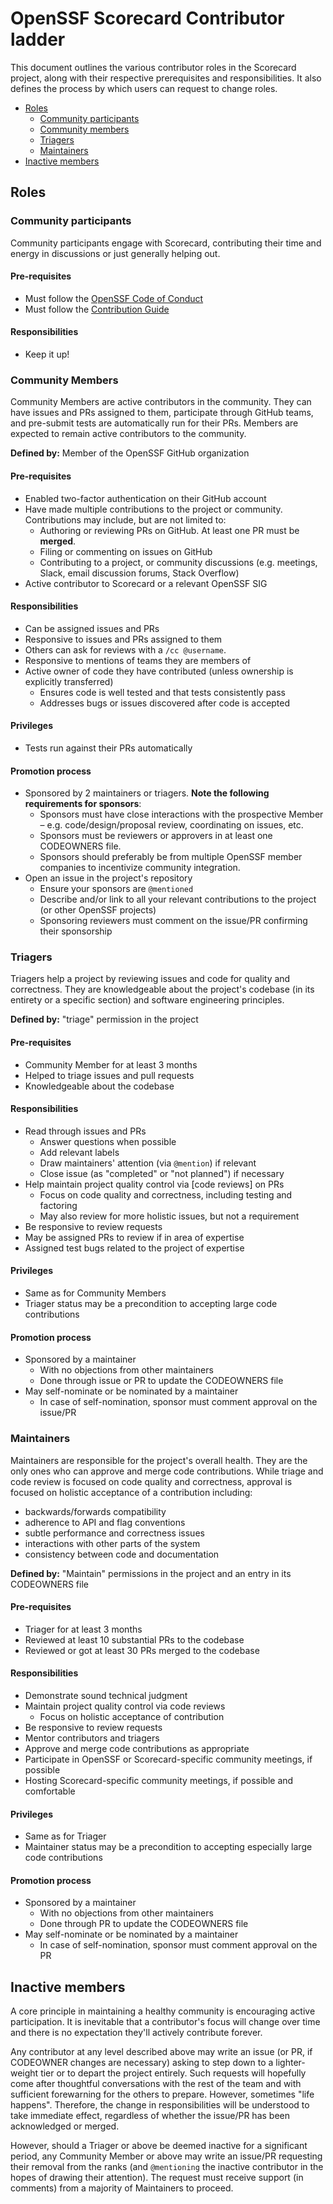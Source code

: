 # OpenSSF Scorecard Contributor ladder

This document outlines the various contributor roles in the Scorecard project, along with their respective prerequisites and responsibilities.
It also defines the process by which users can request to change roles.

- [Roles](#roles)
  - [Community participants](#community-participants)
  - [Community members](#community-members)
  - [Triagers](#triagers)
  - [Maintainers](#maintainers)
- [Inactive members](#inactive-members)

## Roles

### Community participants

Community participants engage with Scorecard,
contributing their time and energy in discussions or just generally helping out.

#### Pre-requisites

- Must follow the [OpenSSF Code of Conduct]
- Must follow the [Contribution Guide]

#### Responsibilities

- Keep it up!

### Community Members

Community Members are active contributors in the community.
They can have issues and PRs assigned to them, participate through GitHub teams,
and pre-submit tests are automatically run for their PRs.
Members are expected to remain active contributors to the community.

**Defined by:** Member of the OpenSSF GitHub organization

#### Pre-requisites

- Enabled two-factor authentication on their GitHub account
- Have made multiple contributions to the project or community.
  Contributions may include, but are not limited to:
  - Authoring or reviewing PRs on GitHub. At least one PR must be **merged**.
  - Filing or commenting on issues on GitHub
  - Contributing to a project, or community discussions (e.g. meetings, Slack,
    email discussion forums, Stack Overflow)
- Active contributor to Scorecard or a relevant OpenSSF SIG

#### Responsibilities

- Can be assigned issues and PRs
- Responsive to issues and PRs assigned to them
- Others can ask for reviews with a `/cc @username`.
- Responsive to mentions of teams they are members of
- Active owner of code they have contributed (unless ownership is explicitly transferred)
  - Ensures code is well tested and that tests consistently pass
  - Addresses bugs or issues discovered after code is accepted

#### Privileges

- Tests run against their PRs automatically

#### Promotion process

- Sponsored by 2 maintainers or triagers. **Note the following requirements for sponsors**:
  - Sponsors must have close interactions with the prospective Member – e.g. 
    code/design/proposal review, coordinating on issues, etc.
  - Sponsors must be reviewers or approvers in at least one CODEOWNERS file.
  - Sponsors should preferably be from multiple OpenSSF member companies to incentivize community integration.
- Open an issue in the project's repository
  - Ensure your sponsors are `@mentioned`
  - Describe and/or link to all your relevant contributions to the project
    (or other OpenSSF projects)
  - Sponsoring reviewers must comment on the issue/PR confirming their sponsorship

### Triagers

Triagers help a project by reviewing issues and code for quality and correctness.
They are knowledgeable about the project's codebase (in its entirety or a specific section)
and software engineering principles.

**Defined by:** "triage" permission in the project

#### Pre-requisites

- Community Member for at least 3 months
- Helped to triage issues and pull requests
- Knowledgeable about the codebase

#### Responsibilities

- Read through issues and PRs
  - Answer questions when possible
  - Add relevant labels
  - Draw maintainers' attention (via `@mention`) if relevant
  - Close issue (as "completed" or "not planned") if necessary
- Help maintain project quality control via [code reviews] on PRs
  - Focus on code quality and correctness, including testing and factoring
  - May also review for more holistic issues, but not a requirement
- Be responsive to review requests
- May be assigned PRs to review if in area of expertise
- Assigned test bugs related to the project of expertise

#### Privileges

- Same as for Community Members
- Triager status may be a precondition to accepting large code contributions

#### Promotion process

- Sponsored by a maintainer
  - With no objections from other maintainers
  - Done through issue or PR to update the CODEOWNERS file
- May self-nominate or be nominated by a maintainer
  - In case of self-nomination, sponsor must comment approval on the issue/PR

### Maintainers

Maintainers are responsible for the project's overall health.
They are the only ones who can approve and merge code contributions.
While triage and code review is focused on code quality and correctness,
approval is focused on holistic acceptance of a contribution including:

- backwards/forwards compatibility
- adherence to API and flag conventions
- subtle performance and correctness issues
- interactions with other parts of the system
- consistency between code and documentation

**Defined by:** "Maintain" permissions in the project and an entry in its CODEOWNERS file

#### Pre-requisites

- Triager for at least 3 months
- Reviewed at least 10 substantial PRs to the codebase
- Reviewed or got at least 30 PRs merged to the codebase

#### Responsibilities

- Demonstrate sound technical judgment
- Maintain project quality control via code reviews
  - Focus on holistic acceptance of contribution
- Be responsive to review requests
- Mentor contributors and triagers
- Approve and merge code contributions as appropriate
- Participate in OpenSSF or Scorecard-specific community meetings, if possible
- Hosting Scorecard-specific community meetings, if possible and comfortable

#### Privileges

- Same as for Triager
- Maintainer status may be a precondition to accepting especially large code contributions

#### Promotion process
- Sponsored by a maintainer
  - With no objections from other maintainers
  - Done through PR to update the CODEOWNERS file
- May self-nominate or be nominated by a maintainer
  - In case of self-nomination, sponsor must comment approval on the PR

## Inactive members
A core principle in maintaining a healthy community is encouraging active participation.
It is inevitable that a contributor's focus will change over time
and there is no expectation they'll actively contribute forever.

Any contributor at any level described above may write an issue (or PR, if CODEOWNER changes are necessary)
asking to step down to a lighter-weight tier or to depart the project entirely.
Such requests will hopefully come after thoughtful conversations with the rest of the team
and with sufficient forewarning for the others to prepare. However, sometimes "life happens".
Therefore, the change in responsibilities will be understood to take immediate effect,
regardless of whether the issue/PR has been acknowledged or merged.

However, should a Triager or above be deemed inactive for a significant period, any
Community Member or above may write an issue/PR requesting their removal from the ranks
(and `@mentioning` the inactive contributor in the hopes of drawing their attention).
The request must receive support (in comments) from a majority of Maintainers to proceed.


[OpenSSF Code of Conduct]: https://openssf.org/community/code-of-conduct/
[Contribution Guide]: ./CONTRIBUTING.md
